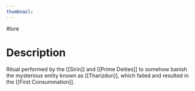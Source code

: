 ```yaml
---
thumbnail:
---
```

#lore
# Description
Ritual performed by the [[Sirin]] and [[Prime Deities]] to somehow banish the mysterious entity known as [[Tharizdun]], which failed and resulted in the [[First Consummation]].